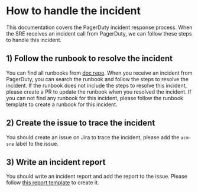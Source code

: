 # How to handle the incident

This documentation covers the PagerDuty incident response process. When the SRE receives an incident call from PagerDuty, we can follow these steps to handle this incident.

## 1) Follow the runbook to resolve the incident

You can find all runbooks from [doc repo](https://github.com/stolostron/sre-doc). When you receive an incident from PagerDuty, you can search the runbook and follow the steps to resolve the incident. If the runbook does not include the steps to resolve this incident, please create a PR to update the runbook when you resolved the incident. If you can not find any runbook for this incident, please follow the runbook template to create a runbook for this incident.

## 2) Create the issue to trace the incident

You should create an issue on Jira to trace the incident, please add the `acm-sre` label to the issue.

## 3) Write an incident report

You should write an incident report and add the report to the issue. Please follow [this report template](./incident-report-template.md) to create it.
